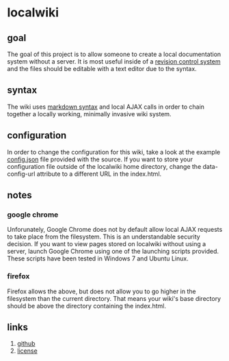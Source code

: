 # localwiki #

## goal ##
The goal of this project is to allow someone to create a local documentation system without a server.  It is most useful inside of a [revision control system](http://en.wikipedia.org/wiki/Revision_control) and the files should be editable with a text editor due to the syntax.

## syntax ##
The wiki uses [markdown syntax](http://daringfireball.net/projects/markdown/syntax) and local AJAX calls in order to chain together a locally working, minimally invasive wiki system.

## configuration ##
In order to change the configuration for this wiki, take a look at the example <a class="do-not-override" href="config.json">config.json</a> file provided with the source.  If you want to store your configuration file outside of the localwiki home directory, change the data-config-url attribute to a different URL in the index.html.

## notes ##
### google chrome ###
Unforunately, Google Chrome does not by default allow local AJAX requests to take place from the filesystem.  This is an understandable security decision.  If you want to view pages stored on localwiki without using a server, launch Google Chrome using one of the launching scripts provided.  These scripts have been tested in Windows 7 and Ubuntu Linux.

### firefox ###
Firefox allows the above, but does not allow you to go higher in the filesystem than the current directory.  That means your wiki's base directory should be above the directory containing the index.html.

## links ##
1. [github](https://github.com/mrdanpsmith/localwiki)
2. [license](LICENSE)
